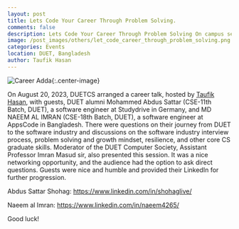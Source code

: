 ```yaml
---
layout: post
title: Lets Code Your Career Through Problem Solving.
comments: false
description: Lets Code Your Career Through Problem Solving On campus session with Programming hero and Phitron
image: /post_images/others/let_code_career_through_problem_solving.png
categories: Events
location: DUET, Bangladesh
author: Taufik Hasan
---
```


![Career Adda](/post_images/others/let_code_career_through_problem_solving.png){:.center-image} <br/>

On August 20, 2023, DUETCS arranged a career talk, hosted by <a href="">Taufik Hasan</a>, with guests, DUET alumni Mohammed Abdus Sattar (CSE-11th Batch, DUET), a software engineer at Studydrive in Germany, and MD NAEEM AL IMRAN (CSE-18th Batch, DUET), a software engineer at AppsCode in Bangladesh. There were questions on their journey from DUET to the software industry and discussions on the software industry interview process, problem solving and growth mindset, resilience, and other core CS graduate skills. Moderator of the DUET Computer Society, Assistant Professor Imran Masud sir, also presented this session.
It was a nice networking opportunity, and the audience had the option to ask direct questions. Guests were nice and humble and provided their LinkedIn for further progression.

Abdus Sattar Shohag: <a href="https://www.linkedin.com/in/shohaglive/">https://www.linkedin.com/in/shohaglive/</a>

Naeem al Imran: <a href="https://www.linkedin.com/in/naeem4265/">https://www.linkedin.com/in/naeem4265/</a>

Good luck!